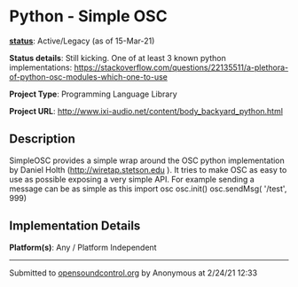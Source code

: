 # Python - Simple OSC

**[status](../implementation-status.html)**: Active/Legacy (as of 15-Mar-21)

**Status details**: 
Still kicking.  One of at least 3 known python implementations: https://stackoverflow.com/questions/22135511/a-plethora-of-python-osc-modules-which-one-to-use

**Project Type**: Programming Language Library

**Project URL**: <http://www.ixi-audio.net/content/body_backyard_python.html>

## Description

SimpleOSC provides a simple wrap around the OSC python implementation by Daniel Holth (http://wiretap.stetson.edu ). It tries to make OSC as easy to use as possible exposing a very simple API. For example sending a message can be as simple as this import osc osc.init() osc.sendMsg( '/test', 999)

## Implementation Details

**Platform(s)**: Any / Platform Independent

---
Submitted to [opensoundcontrol.org](https://opensoundcontrol.org) by Anonymous at 2/24/21 12:33
